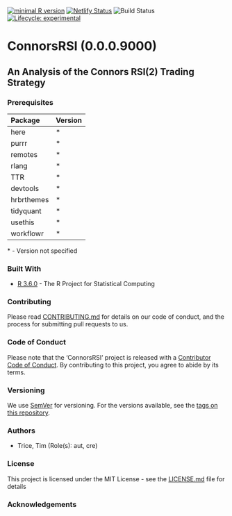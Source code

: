 
[![minimal R
version](https://img.shields.io/badge/R%3E%3D-3.6.0-6666ff.svg)](https://cran.r-project.org/)
[![Netlify
Status](https://api.netlify.com/api/v1/badges/b3a76bf0-ec22-487d-b567-7c2ea7ff4812/deploy-status)](https://app.netlify.com/sites/connorsrsi/deploys)
![Build
Status](https://img.shields.io/travis/timtrice/connors_rsi/master.svg)
[![Lifecycle:
experimental](https://img.shields.io/badge/lifecycle-experimental-orange.svg)](https://www.tidyverse.org/lifecycle/#experimental)

# ConnorsRSI (0.0.0.9000)

## An Analysis of the Connors RSI(2) Trading Strategy

### Prerequisites

| Package    | Version |
| :--------- | :------ |
| here       | \*      |
| purrr      | \*      |
| remotes    | \*      |
| rlang      | \*      |
| TTR        | \*      |
| devtools   | \*      |
| hrbrthemes | \*      |
| tidyquant  | \*      |
| usethis    | \*      |
| workflowr  | \*      |

\* - Version not specified

### Built With

  - [R 3.6.0](https://www.r-project.org/) - The R Project for
    Statistical Computing

### Contributing

Please read
[CONTRIBUTING.md](https://github.com/timtrice/connors_rsi/blob/master/.github/CONTRIBUTING.md)
for details on our code of conduct, and the process for submitting pull
requests to us.

### Code of Conduct

Please note that the ‘ConnorsRSI’ project is released with a
[Contributor Code of Conduct](.github/CODE_OF_CONDUCT.md). By
contributing to this project, you agree to abide by its terms.

### Versioning

We use [SemVer](http://semver.org/) for versioning. For the versions
available, see the [tags on this
repository](https://github.com/timtrice/connors_rsi/tags).

### Authors

  - Trice, Tim (Role(s): aut, cre)

### License

This project is licensed under the MIT License - see the
[LICENSE.md](LICENSE.md) file for details

### Acknowledgements
